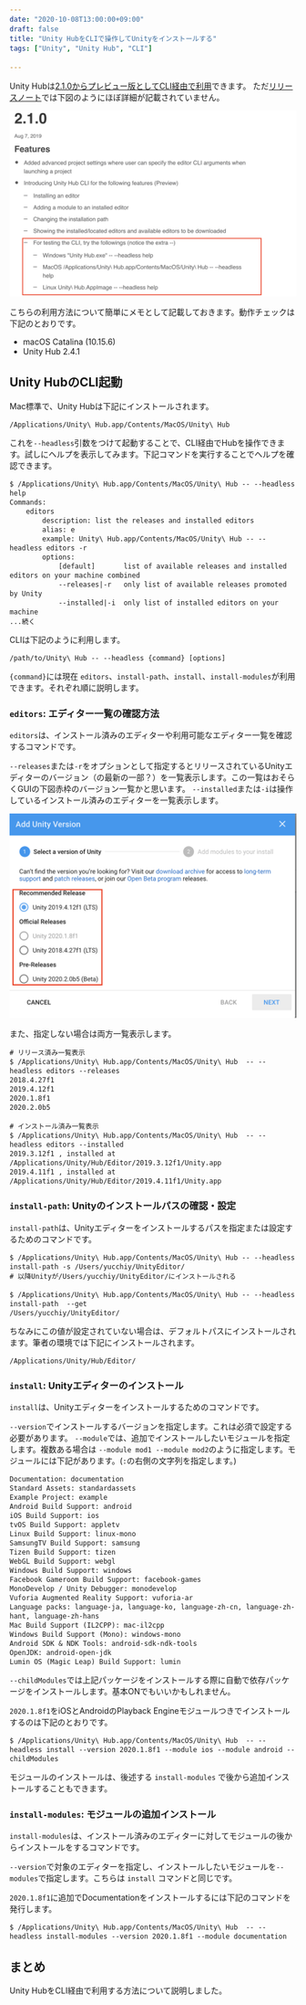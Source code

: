 ```yaml
---
date: "2020-10-08T13:00:00+09:00"
draft: false
title: "Unity HubをCLIで操作してUnityをインストールする"
tags: ["Unity", "Unity Hub", "CLI"]

---
```


Unity Hubは[2.1.0からプレビュー版としてCLI経由で利用](https://unity3d.com/hub/whats-new)できます。
ただ[リリースノート](https://unity3d.com/hub/whats-new)では下図のようにほぼ詳細が記載されていません。

![リリースノートでのCLIプレビューリリースの文言](./hub-whatsnew.png)

こちらの利用方法について簡単にメモとして記載しておきます。動作チェックは下記のとおりです。

- macOS Catalina (10.15.6)
- Unity Hub 2.4.1

## Unity HubのCLI起動

Mac標準で、Unity Hubは下記にインストールされます。

```
/Applications/Unity\ Hub.app/Contents/MacOS/Unity\ Hub 
```

これを`--headless`引数をつけて起動することで、CLI経由でHubを操作できます。試しにヘルプを表示してみます。下記コマンドを実行することでヘルプを確認できます。

```
$ /Applications/Unity\ Hub.app/Contents/MacOS/Unity\ Hub -- --headless help
Commands:
	editors
		description: list the releases and installed editors
		alias: e
		example: Unity\ Hub.app/Contents/MacOS/Unity\ Hub -- --headless editors -r
		options:
			[default]		list of available releases and installed editors on your machine combined
			--releases|-r 	only list of available releases promoted by Unity
			--installed|-i 	only list of installed editors on your machine
...続く
```

CLIは下記のように利用します。

```
/path/to/Unity\ Hub -- --headless {command} [options]
```

`{command}`には現在 `editors`、`install-path`、`install`、`install-modules`が利用できます。それぞれ順に説明します。

### `editors`: エディター一覧の確認方法

`editors`は、インストール済みのエディターや利用可能なエディター一覧を確認するコマンドです。

`--releases`または`-r`をオプションとして指定するとリリースされているUnityエディターのバージョン（の最新の一部？）を一覧表示します。この一覧はおそらくGUIの下図赤枠のバージョン一覧かと思います。
`--installed`または`-i`は操作しているインストール済みのエディターを一覧表示します。

![--releasesを指定したときに表示されるエディター一覧(多分)](./editors-maybe.png)

また、指定しない場合は両方一覧表示します。

```
# リリース済み一覧表示
$ /Applications/Unity\ Hub.app/Contents/MacOS/Unity\ Hub  -- --headless editors --releases
2018.4.27f1
2019.4.12f1
2020.1.8f1
2020.2.0b5

# インストール済み一覧表示
$ /Applications/Unity\ Hub.app/Contents/MacOS/Unity\ Hub  -- --headless editors --installed
2019.3.12f1 , installed at /Applications/Unity/Hub/Editor/2019.3.12f1/Unity.app
2019.4.11f1 , installed at /Applications/Unity/Hub/Editor/2019.4.11f1/Unity.app
```

### `install-path`: Unityのインストールパスの確認・設定 

`install-path`は、Unityエディターをインストールするパスを指定または設定するためのコマンドです。

```
$ /Applications/Unity\ Hub.app/Contents/MacOS/Unity\ Hub -- --headless install-path -s /Users/yucchiy/UnityEditor/
# 以降Unityが/Users/yucchiy/UnityEditor/にインストールされる

$ /Applications/Unity\ Hub.app/Contents/MacOS/Unity\ Hub -- --headless install-path  --get 
/Users/yucchiy/UnityEditor/
```

ちなみにこの値が設定されていない場合は、デフォルトパスにインストールされます。筆者の環境では下記にインストールされます。

```
/Applications/Unity/Hub/Editor/
```

### `install`: Unityエディターのインストール

`install`は、Unityエディターをインストールするためのコマンドです。

`--version`でインストールするバージョンを指定します。これは必須で設定する必要があります。
`--module`では、追加でインストールしたいモジュールを指定します。複数ある場合は `--module mod1 --module mod2`のように指定します。モジュールには下記があります。(`:`の右側の文字列を指定します。)

```
Documentation: documentation
Standard Assets: standardassets
Example Project: example
Android Build Support: android
iOS Build Support: ios
tvOS Build Support: appletv
Linux Build Support: linux-mono
SamsungTV Build Support: samsung
Tizen Build Support: tizen
WebGL Build Support: webgl
Windows Build Support: windows
Facebook Gameroom Build Support: facebook-games
MonoDevelop / Unity Debugger: monodevelop
Vuforia Augmented Reality Support: vuforia-ar
Language packs: language-ja, language-ko, language-zh-cn, language-zh-hant, language-zh-hans
Mac Build Support (IL2CPP): mac-il2cpp
Windows Build Support (Mono): windows-mono
Android SDK & NDK Tools: android-sdk-ndk-tools
OpenJDK: android-open-jdk
Lumin OS (Magic Leap) Build Support: lumin
```

`--childModules`では上記パッケージをインストールする際に自動で依存パッケージをインストールします。基本ONでもいいかもしれません。

`2020.1.8f1`をiOSとAndroidのPlayback Engineモジュールつきでインストールするのは下記のとおりです。

```
$ /Applications/Unity\ Hub.app/Contents/MacOS/Unity\ Hub  -- --headless install --version 2020.1.8f1 --module ios --module android --childModules
```

モジュールのインストールは、後述する `install-modules` で後から追加インストールすることもできます。

### `install-modules`: モジュールの追加インストール

`install-modules`は、インストール済みのエディターに対してモジュールの後からインストールをするコマンドです。

`--version`で対象のエディターを指定し、インストールしたいモジュールを`--modules`で指定します。こちらは `install` コマンドと同じです。

`2020.1.8f1`に追加でDocumentationをインストールするには下記のコマンドを発行します。

```
$ /Applications/Unity\ Hub.app/Contents/MacOS/Unity\ Hub  -- --headless install-modules --version 2020.1.8f1 --module documentation
```

## まとめ

Unity HubをCLI経由で利用する方法について説明しました。